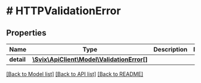 # # HTTPValidationError

## Properties

Name | Type | Description | Notes
------------ | ------------- | ------------- | -------------
**detail** | [**\Svix\ApiClient\Model\ValidationError[]**](ValidationError.md) |  |

[[Back to Model list]](../../README.md#models) [[Back to API list]](../../README.md#endpoints) [[Back to README]](../../README.md)
